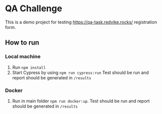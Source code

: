 # QA Challenge

This is a demo project for testing https://qa-task.redvike.rocks/ registration form.

## How to run

### Local machine

1. Run `npm install `
2. Start Cypress by using `npm run cypress:run`
   Test should be run and report should be generated in `/results`

### Docker

1. Run in main folder `npm run docker:up`.
   Test should be run and report should be generated in `/results`
